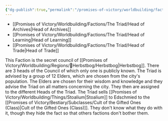 ```yaml
---
{"dg-publish":true,"permalink":"/promises-of-victory/worldbuilding/factions/the-triad/the-triad/","title":"The Triad","noteIcon":"Faction","created":"2023-01-25T02:26:54.312+01:00","updated":"2023-03-29T21:32:58.000+02:00"}
---
```




- [[Promises of Victory/Worldbuilding/Factions/The Triad/Head of Archives\|Head of Archives]]
- [[Promises of Victory/Worldbuilding/Factions/The Triad/Head of Learning\|Head of Learning]]
- [[Promises of Victory/Worldbuilding/Factions/The Triad/Head of Trade\|Head of Trade]]



This Faction is the secret council of [[Promises of Victory/Worldbuilding/Regions/🏰Herbstbog/Herbstbog\|Herbstbog]].
There are 3 heads of the Council of which only one is publicly known.
The Triad is advised by a group of 12 Elders, which are chosen from the city's population.
The Elders are chosen for their wisdom and knowledge and they advise the Triad on all matters concerning the city.
They then are assigned to the different Heads of the Triad.
The Triad sells [[Promises of Victory/Worldbuilding/Things/Stoalium\|Stoalium]] to Edschmied to the [[Promises of Victory/Bestiary/Subclasses/Cult of the Gifted Ones (Class)\|Cult of the Gifted Ones (Class)]]. They don't know what they do with it, though they hide the fact so that others factions don't bother them.
